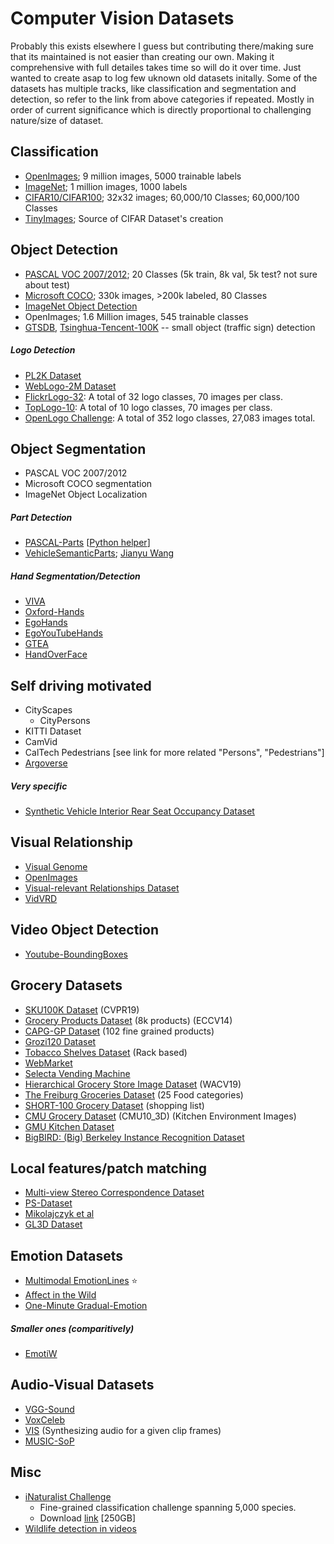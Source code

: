 # Computer Vision Datasets

Probably this exists elsewhere I guess but contributing there/making sure that its maintained is not easier than creating our own.
Making it comprehensive with full detailes takes time so will do it over time. Just wanted to create asap to log few uknown old datasets initally.
Some of the datasets has multiple tracks, like classification and segmentation and detection, so refer to the link from above categories if repeated.
Mostly in order of current significance which is directly proportional to challenging nature/size of dataset.

## Classification

- [OpenImages](https://github.com/openimages/dataset); 9 million images, 5000 trainable labels
- [ImageNet](www.image-net.org); 1 million images, 1000 labels  
- [CIFAR10/CIFAR100](https://www.cs.toronto.edu/~kriz/cifar.html); 32x32 images; 60,000/10 Classes; 60,000/100 Classes
- [TinyImages](http://horatio.cs.nyu.edu/mit/tiny/data/index.html); Source of CIFAR Dataset's creation
  
## Object Detection

- [PASCAL VOC 2007/2012](http://host.robots.ox.ac.uk/pascal/VOC/); 20 Classes (5k train, 8k val, 5k test? not sure about test)
- [Microsoft COCO](http://cocodataset.org/#home); 330k images, >200k labeled, 80 Classes
- [ImageNet Object Detection](https://www.kaggle.com/c/imagenet-object-detection-challenge)
- OpenImages; 1.6 Million images, 545 trainable classes
- [GTSDB](http://benchmark.ini.rub.de/?section=gtsdb&subsection=dataset), [Tsinghua-Tencent-100K](https://github.com/asyncbridge/tsinghua-tencent-100k) -- small object (traffic sign) detection

##### Logo Detection
- [PL2K Dataset](https://arxiv.org/abs/1811.08009)
- [WebLogo-2M Dataset](http://www.eecs.qmul.ac.uk/~hs308/WebLogo-2M.html/)
- [FlickrLogo-32](http://www.multimedia-computing.de/flickrlogos/): A total of 32 logo classes, 70 images per class.
- [TopLogo-10](http://www.eecs.qmul.ac.uk/~hs308/qmul_toplogo10.html/): A total of 10 logo classes, 70 images per class.
- [OpenLogo Challenge](https://www.qmul-openlogo.github.io/): A total of 352 logo classes, 27,083 images total.

## Object Segmentation

- PASCAL VOC 2007/2012
- Microsoft COCO segmentation
- ImageNet Object Localization

##### Part Detection
- [PASCAL-Parts](http://roozbehm.info/pascal-parts/pascal-parts.html) [[Python helper](https://github.com/twuilliam/pascal-part-py)]
- [VehicleSemanticParts](https://drive.google.com/file/d/1FU6Jw27yUj5XIVRt1Gj9z6Fb064wI3UE/view?usp=sharing); [Jianyu Wang](http://www.jianyuwang.org/)

##### Hand Segmentation/Detection

  - [VIVA](http://cvrr.ucsd.edu/vivachallenge/index.php/hands/hand-detection/)
  - [Oxford-Hands](http://www.robots.ox.ac.uk/~vgg/data/hands/)
  - [EgoHands](http://vision.soic.indiana.edu/projects/egohands/)
  - [EgoYouTubeHands](https://github.com/aurooj/Hand-Segmentation-in-the-Wild)
  - [GTEA](http://www.cbi.gatech.edu/fpv/)
  - [HandOverFace](https://github.com/aurooj/Hand-Segmentation-in-the-Wild)


## Self driving motivated
- CityScapes
  - CityPersons
- KITTI Dataset
- CamVid
- CalTech Pedestrians [see link for more related "Persons", "Pedestrians"]
- [Argoverse](https://www.argoverse.org/index.html)

##### Very specific
- [Synthetic Vehicle Interior Rear Seat Occupancy Dataset](https://sviro.kl.dfki.de/)

## Visual Relationship
- [Visual Genome](https://visualgenome.org/)
- [OpenImages](https://www.kaggle.com/c/google-ai-open-images-visual-relationship-track)
- [Visual-relevant Relationships Dataset](http://vrr-vg.com/)
- [VidVRD](https://lms.comp.nus.edu.sg/research/VidVRD.html)

## Video Object Detection

- [Youtube-BoundingBoxes](https://research.google.com/youtube-bb/)
  
## Grocery Datasets

- [SKU100K Dataset](https://github.com/eg4000/SKU110K_CVPR19) (CVPR19)
- [Grocery Products Dataset](https://sites.google.com/view/mariangeorge/datasets) (8k products)  (ECCV14)
- [CAPG-GP Dataset](http://zju-capg.org/capg-gp.html) (102 fine grained products)
- [Grozi120 Dataset](http://grozi.calit2.net/grozi.html)
- [Tobacco Shelves Dataset](https://github.com/gulvarol/grocerydataset) (Rack based)
- [WebMarket](http://yuhang.rsise.anu.edu.au/)
- [Selecta Vending Machine](https://github.com/tobiagru/ObjectDetectionGroceryProducts)
- [Hierarchical Grocery Store Image Dataset](https://github.com/marcusklasson/GroceryStoreDataset) (WACV19)
- [The Freiburg Groceries Dataset](https://github.com/PhilJd/freiburg_groceries_dataset) (25 Food categories)
- [SHORT-100 Grocery Dataset](http://www.bicv.org/datasets/short-100/) (shopping list)
- [CMU Grocery Dataset](http://www.cs.cmu.edu/~ehsiao/datasets.html) (CMU10_3D) (Kitchen Environment Images)
- [GMU Kitchen Dataset](https://cs.gmu.edu/~robot/gmu-kitchens.html)
- [BigBIRD: (Big) Berkeley Instance Recognition Dataset](http://rll.berkeley.edu/bigbird/aliases/64fa655f65/)

## Local features/patch matching

- [Multi-view Stereo Correspondence Dataset](https://github.com/osdf/datasets/tree/master/patchdata)
- [PS-Dataset](https://github.com/rmitra/PS-Dataset/blob/master/DownloadDataset.md)
- [Mikolajczyk et al](http://www.robots.ox.ac.uk/~vgg/research/affine/)
- [GL3D Dataset](https://github.com/lzx551402/GL3D)

## Emotion Datasets

- [Multimodal EmotionLines](https://affective-meld.github.io/) :star:
- [Affect in the Wild](https://ibug.doc.ic.ac.uk/resources/first-affect-wild-challenge/)
- [One-Minute Gradual-Emotion](https://www2.informatik.uni-hamburg.de/wtm/OMG-EmotionChallenge/)

##### Smaller ones (comparitively)
- [EmotiW](https://sites.google.com/site/emotiwchallenge/)

## Audio-Visual Datasets

- [VGG-Sound](http://www.robots.ox.ac.uk/~vgg/data/vggsound/)
- [VoxCeleb](http://www.robots.ox.ac.uk/~vgg/data/voxceleb/)
- [VIS](http://andrewowens.com/vis/) (Synthesizing audio for a given clip frames)
- [MUSIC-SoP](https://github.com/roudimit/MUSIC_dataset)

## Misc

- [iNaturalist Challenge](https://www.kaggle.com/c/inaturalist-challenge-at-fgvc-2017)
  - Fine-grained classification challenge spanning 5,000 species.
  - Download [link](https://github.com/visipedia/inat_comp#data) [250GB]
- [Wildlife detection in videos](https://www.drivendata.org/competitions/49/deep-learning-camera-trap-animals/)
